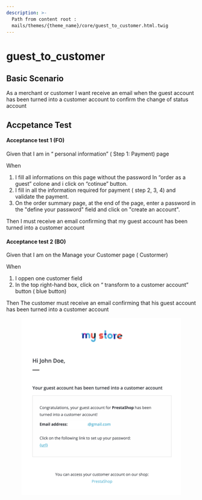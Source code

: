 ```yaml
---
description: >-
  Path from content root :
  mails/themes/{theme_name}/core/guest_to_customer.html.twig
---
```


# guest\_to\_customer

## Basic Scenario

As a merchant or customer I want receive an email when the guest account has been turned into a customer account to confirm the change of status account

## Accpetance Test

#### Acceptance test 1 (FO)&#x20;

Given that I am in “ personal information” ( Step 1: Payment) page

&#x20;When

1. I fill all informations on this page without the password In “order as a guest” colone and i click on “cotinue” button.
2. I fill in all the information required for payment ( step 2, 3, 4) and validate the payment.
3. On the order summary page, at the end of the page, enter a password in the "define your password" field and click on "create an account".&#x20;

Then I must receive an email confirming that my guest account has been turned into a customer account

#### Acceptance test 2 (BO)

Given that I am on the Manage your Customer page ( Custormer)

When

1. I oppen one customer field
2. In the top right-hand box, click on “ transform to a customer account” button ( blue button)&#x20;

Then The customer must receive an email confirming that his guest account has been turned into a customer account



<figure><img src="../../../.gitbook/assets/Untitled (10).png" alt=""><figcaption></figcaption></figure>




